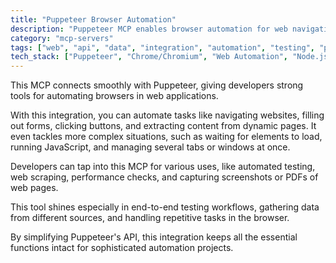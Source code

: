```yaml
---
title: "Puppeteer Browser Automation"
description: "Puppeteer MCP enables browser automation for web navigation, interaction, and data extraction through Puppeteer integration."
category: "mcp-servers"
tags: ["web", "api", "data", "integration", "automation", "testing", "performance monitoring", "screenshot generation", "PDF generation"]
tech_stack: ["Puppeteer", "Chrome/Chromium", "Web Automation", "Node.js", "Web Scraping", "JavaScript"]
---
```


This MCP connects smoothly with Puppeteer, giving developers strong tools for automating browsers in web applications.

With this integration, you can automate tasks like navigating websites, filling out forms, clicking buttons, and extracting content from dynamic pages. It even tackles more complex situations, such as waiting for elements to load, running JavaScript, and managing several tabs or windows at once.

Developers can tap into this MCP for various uses, like automated testing, web scraping, performance checks, and capturing screenshots or PDFs of web pages.

This tool shines especially in end-to-end testing workflows, gathering data from different sources, and handling repetitive tasks in the browser.

By simplifying Puppeteer's API, this integration keeps all the essential functions intact for sophisticated automation projects.
